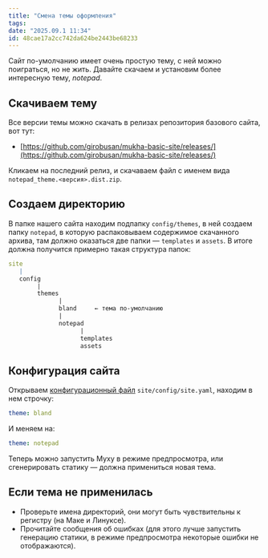 ```yaml
---
title: "Смена темы оформления"
tags: 
date: "2025.09.1 11:34"
id: 48cae17a2cc742da624be2443be68233
---
```


Сайт по-умолчанию имеет очень простую тему, с ней можно поиграться, но не жить.  Давайте скачаем и установим
более интересную тему, _notepad_.

## Скачиваем тему

Все версии темы можно скачать в релизах репозитория базового сайта, вот тут:

 - [https://github.com/girobusan/mukha-basic-site/releases/](https://github.com/girobusan/mukha-basic-site/releases/)
 
Кликаем на последний релиз, и скачаваем файл с именем вида `notepad_theme.<версия>.dist.zip`.

## Создаем директорию

В папке нашего сайта находим подпапку `config/themes`, в ней создаем папку `notepad`, в которую распаковываем
содержимое скачанного архива, там должно оказаться две папки — `templates` и `assets`. В итоге должна получится 
примерно такая структура папок:

```yaml
site
   |
   config
        |
        themes
              |
              bland     ← тема по-умолчанию
              |
              notepad
                    |
                    templates                    
                    assets
```

## Конфигурация сайта

Открываем [конфигурационный файл](/+doc:config_file_ru) `site/config/site.yaml`, находим в нем строчку:

```yaml
theme: bland
```

И меняем на:

```yaml
theme: notepad
```

Теперь можно запустить Муху в режиме предпросмотра, или сгенерировать статику — должна примениться новая тема.

## Если тема не применилась

- Проверьте имена директорий, они могут быть чувствительны к регистру (на Маке и Линуксе).
- Прочитайте сообщения об ошибках (для этого лучше запустить генерацию статики, в режиме предпросмотра некоторые ошибки не отображаются).

